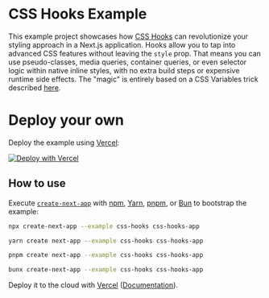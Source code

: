 # CSS Hooks Example

This example project showcases how [CSS Hooks](https://css-hooks.com) can revolutionize your styling approach in a Next.js application. Hooks allow you to tap into advanced CSS features without leaving the `style` prop. That means you can use pseudo-classes, media queries, container queries, or even selector logic within native inline styles, with no extra build steps or expensive runtime side effects. The "magic" is entirely based on a CSS Variables trick described [here](https://nsaunders.dev/posts/css-madness-to-hooks#the-fallback-trick).

# Deploy your own

Deploy the example using [Vercel](https://vercel.com?utm_source=github&utm_medium=readme&utm_campaign=next-example):

[![Deploy with Vercel](https://vercel.com/button)](https://vercel.com/new/clone?repository-url=https://github.com/vercel/next.js/tree/canary/examples/css-hooks&project-name=css-hooks&repository-name=css-hooks)

## How to use

Execute [`create-next-app`](https://github.com/vercel/next.js/tree/canary/packages/create-next-app) with [npm](https://docs.npmjs.com/cli/init), [Yarn](https://yarnpkg.com/lang/en/docs/cli/create/), [pnpm](https://pnpm.io), or [Bun](https://bun.sh/docs/cli/bunx) to bootstrap the example:

```bash
npx create-next-app --example css-hooks css-hooks-app
```

```bash
yarn create next-app --example css-hooks css-hooks-app
```

```bash
pnpm create next-app --example css-hooks css-hooks-app
```

```bash
bunx create-next-app --example css-hooks css-hooks-app
```

Deploy it to the cloud with [Vercel](https://vercel.com/new?utm_source=github&utm_medium=readme&utm_campaign=next-example) ([Documentation](https://nextjs.org/docs/deployment)).
